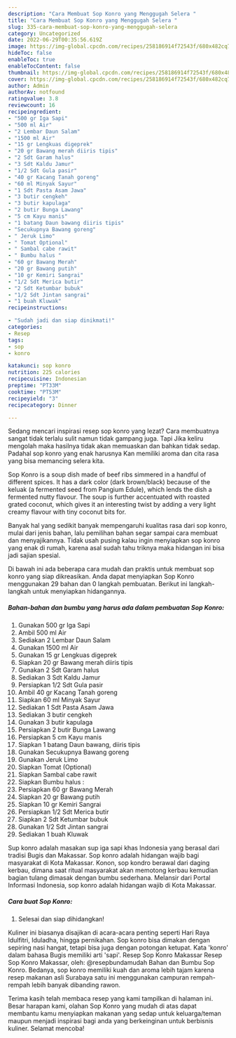 ```yaml
---
description: "Cara Membuat Sop Konro yang Menggugah Selera "
title: "Cara Membuat Sop Konro yang Menggugah Selera "
slug: 335-cara-membuat-sop-konro-yang-menggugah-selera
category: Uncategorized
date: 2022-06-29T00:35:56.619Z
image: https://img-global.cpcdn.com/recipes/258186914f72543f/680x482cq70/sop-konro-foto-resep-utama.jpg
hideToc: false
enableToc: true
enableTocContent: false
thumbnail: https://img-global.cpcdn.com/recipes/258186914f72543f/680x482cq70/sop-konro-foto-resep-utama.jpg
cover: https://img-global.cpcdn.com/recipes/258186914f72543f/680x482cq70/sop-konro-foto-resep-utama.jpg
author: Admin
authorAv: notfound
ratingvalue: 3.8
reviewcount: 16
recipeingredient:
- "500 gr Iga Sapi"
- "500 ml Air"
- "2 Lembar Daun Salam"
- "1500 ml Air"
- "15 gr Lengkuas digeprek"
- "20 gr Bawang merah diiris tipis"
- "2 Sdt Garam halus"
- "3 Sdt Kaldu Jamur"
- "1/2 Sdt Gula pasir"
- "40 gr Kacang Tanah goreng"
- "60 ml Minyak Sayur"
- "1 Sdt Pasta Asam Jawa"
- "3 butir cengkeh"
- "3 butir kapulaga"
- "2 butir Bunga Lawang"
- "5 cm Kayu manis"
- "1 batang Daun bawang diiris tipis"
- "Secukupnya Bawang goreng"
- " Jeruk Limo"
- " Tomat Optional"
- " Sambal cabe rawit"
- " Bumbu halus "
- "60 gr Bawang Merah"
- "20 gr Bawang putih"
- "10 gr Kemiri Sangrai"
- "1/2 Sdt Merica butir"
- "2 Sdt Ketumbar bubuk"
- "1/2 Sdt Jintan sangrai"
- "1 buah Kluwak"
recipeinstructions:

- "Sudah jadi dan siap dinikmati!"
categories:
- Resep
tags:
- sop
- konro

katakunci: sop konro 
nutrition: 225 calories
recipecuisine: Indonesian
preptime: "PT33M"
cooktime: "PT53M"
recipeyield: "3"
recipecategory: Dinner

---
```



Sedang mencari inspirasi resep sop konro yang lezat? Cara membuatnya sangat tidak terlalu sulit namun tidak gampang juga. Tapi Jika keliru mengolah maka hasilnya tidak akan memuaskan dan bahkan tidak sedap. Padahal sop konro yang enak harusnya Kan memiliki aroma dan cita rasa yang bisa memancing selera kita.


Sop Konro is a soup dish made of beef ribs simmered in a handful of different spices. It has a dark color (dark brown/black) because of the keluak (a fermented seed from Pangium Edule), which lends the dish a fermented nutty flavour. The soup is further accentuated with roasted grated coconut, which gives it an interesting twist by adding a very light creamy flavour with tiny coconut bits for.

Banyak hal yang sedikit banyak mempengaruhi kualitas rasa dari sop konro, mulai dari jenis bahan, lalu pemilihan bahan segar sampai cara membuat dan menyajikannya. Tidak usah pusing kalau ingin menyiapkan sop konro yang enak di rumah, karena asal sudah tahu triknya maka hidangan ini bisa jadi sajian spesial.


Di bawah ini ada beberapa cara mudah dan praktis untuk membuat sop konro yang siap dikreasikan. Anda dapat menyiapkan Sop Konro menggunakan 29 bahan dan 0 langkah pembuatan. Berikut ini langkah-langkah untuk menyiapkan hidangannya.

<!--inarticleads1-->

##### Bahan-bahan dan bumbu yang harus ada dalam pembuatan Sop Konro:

1. Gunakan 500 gr Iga Sapi
1. Ambil 500 ml Air
1. Sediakan 2 Lembar Daun Salam
1. Gunakan 1500 ml Air
1. Gunakan 15 gr Lengkuas digeprek
1. Siapkan 20 gr Bawang merah diiris tipis
1. Gunakan 2 Sdt Garam halus
1. Sediakan 3 Sdt Kaldu Jamur
1. Persiapkan 1/2 Sdt Gula pasir
1. Ambil 40 gr Kacang Tanah goreng
1. Siapkan 60 ml Minyak Sayur
1. Sediakan 1 Sdt Pasta Asam Jawa
1. Sediakan 3 butir cengkeh
1. Gunakan 3 butir kapulaga
1. Persiapkan 2 butir Bunga Lawang
1. Persiapkan 5 cm Kayu manis
1. Siapkan 1 batang Daun bawang, diiris tipis
1. Gunakan Secukupnya Bawang goreng
1. Gunakan  Jeruk Limo
1. Siapkan  Tomat (Optional)
1. Siapkan  Sambal cabe rawit
1. Siapkan  Bumbu halus :
1. Persiapkan 60 gr Bawang Merah
1. Siapkan 20 gr Bawang putih
1. Siapkan 10 gr Kemiri Sangrai
1. Persiapkan 1/2 Sdt Merica butir
1. Siapkan 2 Sdt Ketumbar bubuk
1. Gunakan 1/2 Sdt Jintan sangrai
1. Sediakan 1 buah Kluwak


Sup konro adalah masakan sup iga sapi khas Indonesia yang berasal dari tradisi Bugis dan Makassar. Sop konro adalah hidangan wajib bagi masyarakat di Kota Makassar. Konon, sop kondro berawal dari daging kerbau, dimana saat ritual masyarakat akan memotong kerbau kemudian bagian tulang dimasak dengan bumbu sederhana. Melansir dari Portal Informasi Indonesia, sop konro adalah hidangan wajib di Kota Makassar. 

<!--inarticleads2-->

##### Cara buat Sop Konro:


1. Selesai dan siap dihidangkan!

Kuliner ini biasanya disajikan di acara-acara penting seperti Hari Raya Idulfitri, Iduladha, hingga pernikahan. Sop konro bisa dimakan dengan sepiring nasi hangat, tetapi bisa juga dengan potongan ketupat. Kata &#39;konro&#39; dalam bahasa Bugis memiliki arti &#39;sapi&#39;. Resep Sop Konro Makassar Resep Sop Konro Makassar, oleh: @resepbundamudah⁣ Bahan dan Bumbu Sop Konro. Bedanya, sop konro memiliki kuah dan aroma lebih tajam karena resep makanan asli Surabaya satu ini menggunakan campuran rempah-rempah lebih banyak dibanding rawon. 

Terima kasih telah membaca resep yang kami tampilkan di halaman ini. Besar harapan kami, olahan Sop Konro yang mudah di atas dapat membantu kamu menyiapkan makanan yang sedap untuk keluarga/teman maupun menjadi inspirasi bagi anda yang berkeinginan untuk berbisnis kuliner. Selamat mencoba!
